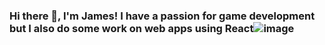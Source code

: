 ### Hi there 👋, I'm James! I have a passion for game development but I also do some work on web apps using React![image](https://user-images.githubusercontent.com/54456440/138589742-a981882a-5f70-414e-842c-be591d282ce3.png)
